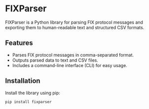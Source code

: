 # FIXParser

FIXParser is a Python library for parsing FIX protocol messages and exporting them to human-readable text and structured CSV formats.

## Features
- Parses FIX protocol messages in comma-separated format.
- Outputs parsed data to text and CSV files.
- Includes a command-line interface (CLI) for easy usage.

## Installation
Install the library using pip:
```bash
pip install fixparser